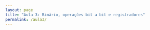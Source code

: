 ```yaml
---
layout: page
title: "Aula 3: Binário, operações bit a bit e registradores"
permalink: /aula3/
---
```


